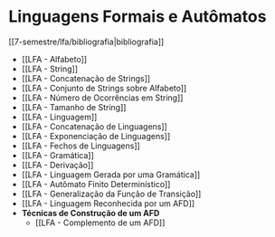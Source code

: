 # Linguagens Formais e Autômatos

[[7-semestre/lfa/bibliografia|bibliografia]]

- [[LFA - Alfabeto]]
- [[LFA - String]]
- [[LFA - Concatenação de Strings]]
- [[LFA - Conjunto de Strings sobre Alfabeto]]
- [[LFA - Número de Ocorrências em String]]
- [[LFA - Tamanho de String]]
- [[LFA - Linguagem]]
- [[LFA - Concatenação de Linguagens]]
- [[LFA - Exponenciação de Linguagens]]
- [[LFA - Fechos de Linguagens]]
- [[LFA - Gramática]]
- [[LFA - Derivação]]
- [[LFA - Linguagem Gerada por uma Gramática]]
- [[LFA - Autômato Finito Determinístico]]
- [[LFA - Generalização da Função de Transição]]
- [[LFA - Linguagem Reconhecida por um AFD]]
- **Técnicas de Construção de um AFD**
	- [[LFA - Complemento de um AFD]]
